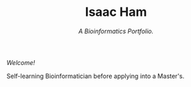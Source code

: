 <header>

<!--
  <<< Author notes: Course header >>>
  Include a 1280×640 image, course title in sentence case, and a concise description in emphasis.
  In your repository settings: enable template repository, add your 1280×640 social image, auto delete head branches.
  Add your open source license, GitHub uses MIT license.
-->

# Isaac Ham

_A Bioinformatics Portfolio._

</header>

_Welcome!_

Self-learning Bioinformatician before applying into a Master's.

<!--
  <<< Author notes: Footer >>>
  Add a link to get support, GitHub status page, code of conduct, license link.
-->

